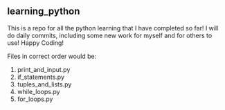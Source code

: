 ## learning_python

This is a repo for all the python learning that I have completed so far! I will do daily commits, including some new work for myself and for others to use! Happy Coding!

Files in correct order would be: 

1. print_and_input.py
2. if_statements.py
3. tuples_and_lists.py
4. while_loops.py
5. for_loops.py
